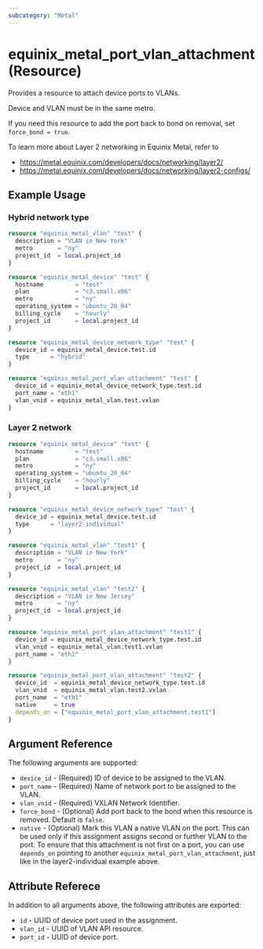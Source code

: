 ```yaml
---
subcategory: "Metal"
---
```


# equinix_metal_port_vlan_attachment (Resource)

Provides a resource to attach device ports to VLANs.

Device and VLAN must be in the same metro.

If you need this resource to add the port back to bond on removal, set `force_bond = true`.

To learn more about Layer 2 networking in Equinix Metal, refer to

* https://metal.equinix.com/developers/docs/networking/layer2/
* https://metal.equinix.com/developers/docs/networking/layer2-configs/

## Example Usage

### Hybrid network type

```terraform
resource "equinix_metal_vlan" "test" {
  description = "VLAN in New York"
  metro       = "ny"
  project_id  = local.project_id
}

resource "equinix_metal_device" "test" {
  hostname         = "test"
  plan             = "c3.small.x86"
  metro            = "ny"
  operating_system = "ubuntu_20_04"
  billing_cycle    = "hourly"
  project_id       = local.project_id
}

resource "equinix_metal_device_network_type" "test" {
  device_id = equinix_metal_device.test.id
  type      = "hybrid"
}

resource "equinix_metal_port_vlan_attachment" "test" {
  device_id = equinix_metal_device_network_type.test.id
  port_name = "eth1"
  vlan_vnid = equinix_metal_vlan.test.vxlan
}
```

### Layer 2 network

```terraform
resource "equinix_metal_device" "test" {
  hostname         = "test"
  plan             = "c3.small.x86"
  metro            = "ny"
  operating_system = "ubuntu_20_04"
  billing_cycle    = "hourly"
  project_id       = local.project_id
}

resource "equinix_metal_device_network_type" "test" {
  device_id = equinix_metal_device.test.id
  type      = "layer2-individual"
}

resource "equinix_metal_vlan" "test1" {
  description = "VLAN in New York"
  metro       = "ny"
  project_id  = local.project_id
}

resource "equinix_metal_vlan" "test2" {
  description = "VLAN in New Jersey"
  metro       = "ny"
  project_id  = local.project_id
}

resource "equinix_metal_port_vlan_attachment" "test1" {
  device_id = equinix_metal_device_network_type.test.id
  vlan_vnid = equinix_metal_vlan.test1.vxlan
  port_name = "eth1"
}

resource "equinix_metal_port_vlan_attachment" "test2" {
  device_id  = equinix_metal_device_network_type.test.id
  vlan_vnid  = equinix_metal_vlan.test2.vxlan
  port_name  = "eth1"
  native     = true
  depends_on = ["equinix_metal_port_vlan_attachment.test1"]
}
```

## Argument Reference

The following arguments are supported:

* `device_id` - (Required) ID of device to be assigned to the VLAN.
* `port_name` - (Required) Name of network port to be assigned to the VLAN.
* `vlan_vnid` - (Required) VXLAN Network Identifier.
* `force_bond` - (Optional) Add port back to the bond when this resource is removed. Default is `false`.
* `native` - (Optional) Mark this VLAN a native VLAN on the port. This can be used only if this assignment assigns second or further VLAN to the port. To ensure that this attachment is not first on a port, you can use `depends_on` pointing to another `equinix_metal_port_vlan_attachment`, just like in the layer2-individual example above.

## Attribute Referece

In addition to all arguments above, the following attributes are exported:

* `id` - UUID of device port used in the assignment.
* `vlan_id` - UUID of VLAN API resource.
* `port_id` - UUID of device port.
